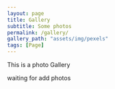 ```yaml
---
layout: page
title: Gallery
subtitle: Some photos
permalink: /gallery/
gallery_path: "assets/img/pexels"
tags: [Page]
---
```


This is a photo Gallery

waiting for add photos

<!--{% include gallery.html gallery_path=page.gallery_path %}-->
